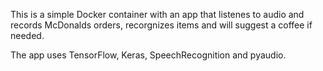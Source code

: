 This is a simple Docker container with an app that
listenes to audio and records McDonalds orders, 
recorgnizes items and will suggest a coffee if needed.

The app uses TensorFlow, Keras, SpeechRecognition and pyaudio.
